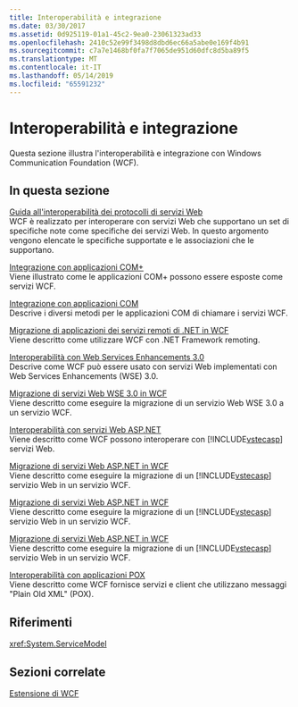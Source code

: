 ```yaml
---
title: Interoperabilità e integrazione
ms.date: 03/30/2017
ms.assetid: 0d925119-01a1-45c2-9ea0-23061323ad33
ms.openlocfilehash: 2410c52e99f3498d8dbd6ec66a5abe0e169f4b91
ms.sourcegitcommit: c7a7e1468bf0fa7f7065de951d60dfc8d5ba89f5
ms.translationtype: MT
ms.contentlocale: it-IT
ms.lasthandoff: 05/14/2019
ms.locfileid: "65591232"
---
```

# <a name="interoperability-and-integration"></a>Interoperabilità e integrazione
Questa sezione illustra l'interoperabilità e integrazione con Windows Communication Foundation (WCF).  
  
## <a name="in-this-section"></a>In questa sezione  
 [Guida all'interoperabilità dei protocolli di servizi Web](../../../../docs/framework/wcf/feature-details/web-services-protocols-interoperability-guide.md)  
 WCF è realizzato per interoperare con servizi Web che supportano un set di specifiche note come specifiche dei servizi Web. In questo argomento vengono elencate le specifiche supportate e le associazioni che le supportano.  
  
 [Integrazione con applicazioni COM+](../../../../docs/framework/wcf/feature-details/integrating-with-com-plus-applications.md)  
 Viene illustrato come le applicazioni COM+ possono essere esposte come servizi WCF.  
  
 [Integrazione con applicazioni COM](../../../../docs/framework/wcf/feature-details/integrating-with-com-applications.md)  
 Descrive i diversi metodi per le applicazioni COM di chiamare i servizi WCF.  
  
 [Migrazione di applicazioni dei servizi remoti di .NET in WCF](../../../../docs/framework/wcf/feature-details/migrating-net-remoting-applications-to-wcf.md)  
 Viene descritto come utilizzare WCF con .NET Framework remoting.  
  
 [Interoperabilità con Web Services Enhancements 3.0](../../../../docs/framework/wcf/feature-details/interoperability-with-web-services-enhancements-3-0.md)  
 Descrive come WCF può essere usato con servizi Web implementati con Web Services Enhancements (WSE) 3.0.  
  
 [Migrazione di servizi Web WSE 3.0 in WCF](../../../../docs/framework/wcf/feature-details/migrating-wse-3-0-web-services-to-wcf.md)  
 Viene descritto come eseguire la migrazione di un servizio Web WSE 3.0 a un servizio WCF.  
  
 [Interoperabilità con servizi Web ASP.NET](../../../../docs/framework/wcf/feature-details/interop-with-aspnet-web-services.md)  
 Viene descritto come WCF possono interoperare con [!INCLUDE[vstecasp](../../../../includes/vstecasp-md.md)] servizi Web.  
  
 [Migrazione di servizi Web ASP.NET in WCF](../../../../docs/framework/wcf/feature-details/migrating-aspnet-web-services-to-wcf.md)  
 Viene descritto come eseguire la migrazione di un [!INCLUDE[vstecasp](../../../../includes/vstecasp-md.md)] servizio Web in un servizio WCF.  
  
 [Migrazione di servizi Web ASP.NET in WCF](../../../../docs/framework/wcf/feature-details/migrating-aspnet-web-services-to-wcf.md)  
 Viene descritto come eseguire la migrazione di un [!INCLUDE[vstecasp](../../../../includes/vstecasp-md.md)] servizio Web in un servizio WCF.  
  
 [Migrazione di servizi Web ASP.NET in WCF](../../../../docs/framework/wcf/feature-details/migrating-aspnet-web-services-to-wcf.md)  
 Viene descritto come eseguire la migrazione di un [!INCLUDE[vstecasp](../../../../includes/vstecasp-md.md)] servizio Web in un servizio WCF.  
  
 [Interoperabilità con applicazioni POX](../../../../docs/framework/wcf/feature-details/interoperability-with-pox-applications.md)  
 Viene descritto come WCF fornisce servizi e client che utilizzano messaggi "Plain Old XML" (POX).  
  
## <a name="reference"></a>Riferimenti  
 <xref:System.ServiceModel>  
  
## <a name="related-sections"></a>Sezioni correlate  
 [Estensione di WCF](../../../../docs/framework/wcf/extending/index.md)
